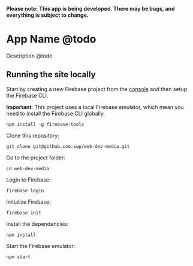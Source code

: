 **Please note: This app is being developed. There may be bugs, and everything is subject to change.**

# App Name @todo

Description @todo

## Running the site locally

Start by creating a new Firebase project from the [console](https://console.firebase.google.com/) and then setup the Firebase CLI.

**Important**: This project uses a local Firebase emulator, which mean you need to install the Firebase CLI globally.

    npm install -g firebase-tools

Clone this repository:

    git clone git@github.com:xwp/web-dev-media.git

Go to the project folder:

    cd web-dev-media

Login to Firebase:

    firebase login

Initialize Firebase:

    firebase init

Install the dependencies:

    npm install

Start the Firebase emulator:

    npm start
